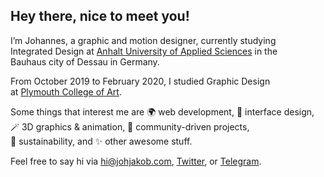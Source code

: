 ## Hey there, nice to meet you!

I’m Johannes, a graphic and motion designer, currently studying<br>
Integrated Design at [Anhalt University of Applied Sciences](https://design.hs-anhalt.de) in the<br>
Bauhaus city of Dessau in Germany.

From October 2019 to February 2020, I studied Graphic Design<br>
at [Plymouth College of Art](https://plymouthart.ac.uk).

Some things that interest me are 🌍 web development, 📱 interface design,<br>
🪄 3D graphics & animation, 🙌 community-driven projects,<br>
🌱 sustainability, and ✨ other awesome stuff.

Feel free to say hi via [hi@johjakob.com](mailto:hi@johjakob.com), [Twitter](https://twitter.com/johjakob), or [Telegram](https://t.me/JohJakob).
